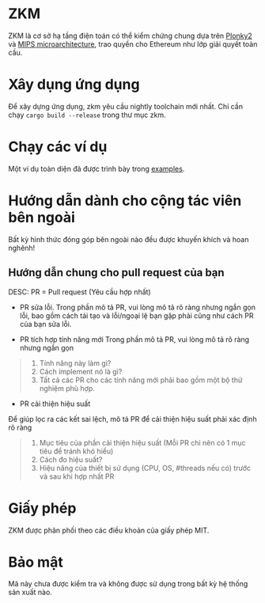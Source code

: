 # ZKM

ZKM là cơ sở hạ tầng điện toán có thể kiểm chứng chung dựa trên [Plonky2](https://github.com/0xPolygonZero/plonky2) và [MIPS microarchitecture](https://en.wikipedia.org/wiki/MIPS_architecture), trao quyền cho Ethereum như lớp giải quyết toàn cầu.

# Xây dụng ứng dụng

Để xây dựng ứng dụng, zkm yêu cầu nightly toolchain mới nhất. Chỉ cần chạy `cargo build --release` trong thư mục zkm.

# Chạy các ví dụ

Một ví dụ toàn diện đã được trình bày trong [examples](./examples).

# Hướng dẫn dành cho cộng tác viên bên ngoài

Bất kỳ hình thức đóng góp bên ngoài nào đều được khuyến khích và hoan nghênh!

## Hướng dẫn chung cho pull request của bạn
DESC: PR = Pull request (Yêu cầu hợp nhất)

* PR sửa lỗi.
Trong phần mô tả PR, vui lòng mô tả rõ ràng nhưng ngắn gọn lỗi, bao gồm cách tái tạo và lỗi/ngoại lệ bạn gặp phải cũng như cách PR của bạn sửa lỗi.

* PR tích hợp tính năng mới
Trong phần mô tả PR, vui lòng mô tả rõ ràng nhưng ngắn gọn

> 1. Tính năng này làm gì?
> 2. Cách implement nó là gì?
> 3. Tất cả các PR cho các tính năng mới phải bao gồm một bộ thử nghiệm phù hợp.

* PR cải thiện hiệu suất

Để giúp lọc ra các kết sai lệch, mô tả PR để cải thiện hiệu suất phải xác định rõ ràng

> 1. Mục tiêu của phần cải thiện hiệu suất (Mỗi PR chỉ nên có 1 mục tiêu để tránh khó hiểu)
> 2. Cách đo hiệu suất?
> 3. Hiệu năng của thiết bị sử dụng (CPU, OS, #threads nếu có) trước và sau khi hợp nhất PR

# Giấy phép

ZKM được phân phối theo các điều khoản của giấy phép MIT.

# Bảo mật

Mã này chưa được kiểm tra và không được sử dụng trong bất kỳ hệ thống sản xuất nào.

